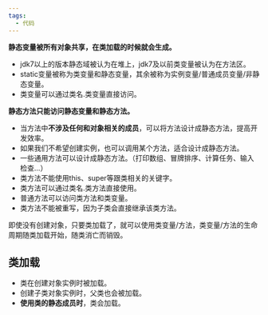 ```yaml
---
tags:
  - 代码
---
```

**静态变量被所有对象共享，在类加载的时候就会生成。**
- jdk7以上的版本静态域被认为在堆上，jdk7及以前类变量被认为在方法区。
- static变量被称为类变量和静态变量，其余被称为实例变量/普通成员变量/非静态变量。
- 类变量可以通过类名.类变量直接访问。


**静态方法只能访问静态变量和静态方法。** 
- 当方法中**不涉及任何和对象相关的成员**，可以将方法设计成静态方法，提高开发效率。
- 如果我们不希望创建实例，也可以调用某个方法，适合设计成静态方法。
- 一些通用方法可以设计成静态方法。（打印数组、冒牌排序、计算任务、输入检查...）
- 类方法不能使用this、super等跟类相关的关键字。
- 类方法可以通过类名.类方法直接使用。
- 普通方法可以访问类方法和类变量。
- 类方法不能被重写，因为子类会直接继承该类方法。

即使没有创建对象，只要类加载了，就可以使用类变量/方法，类变量/方法的生命周期随类加载开始，随类消亡而销毁。

## 类加载

- 类在创建对象实例时被加载。
- 创建子类对象实例时，父类也会被加载。
- **使用类的静态成员时**，类会加载。
